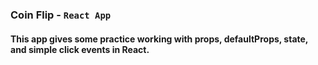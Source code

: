 ### Coin Flip - `React App`

#### This app gives some practice working with props, defaultProps, state, and simple click events in React.
